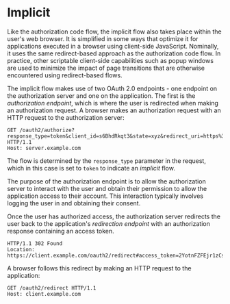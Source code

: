 # Implicit

Like the authorization code flow, the implicit flow also takes place within the
user's web browser.  It is simplified in some ways that optimize it for
applications executed in a browser using client-side JavaScript.  Nominally, it
uses the same redirect-based approach as the authorization code flow.  In
practice, other scriptable client-side capabilities such as popup windows are
used to minimize the impact of page transitions that are otherwise encountered
using redirect-based flows.

The implicit flow makes use of two OAuth 2.0 endpoints - one endpoint on the
authorization server and one on the application.   The first is the
_authorization endpoint_, which is where the user is redirected when making
an authorization request.  A browser makes an authorization request with an HTTP
request to the authorization server:

```http
GET /oauth2/authorize?response_type=token&client_id=s6BhdRkqt3&state=xyz&redirect_uri=https%3A%2F%2Fclient%2Eexample%2Ecom%2Foauth2%2Fredirect HTTP/1.1
Host: server.example.com
```

The flow is determined by the `response_type` parameter in the request, which in
this case is set to `token` to indicate an _implicit_ flow.

The purpose of the authorization endpoint is to allow the authorization server
to interact with the user and obtain their permission to allow the application
access to their account.  This interaction typically involves logging the user
in and obtaining their consent.

Once the user has authorized access, the authorization server redirects the user
back to the application's _redirection endpoint_ with an authorization response
containing an access token.

```http
HTTP/1.1 302 Found
Location: https://client.example.com/oauth2/redirect#access_token=2YotnFZFEjr1zCsicMWpAA&state=xyz&token_type=bearer&expires_in=3600
```

A browser follows this redirect by making an HTTP request to the application:

```http
GET /oauth2/redirect HTTP/1.1
Host: client.example.com
```
